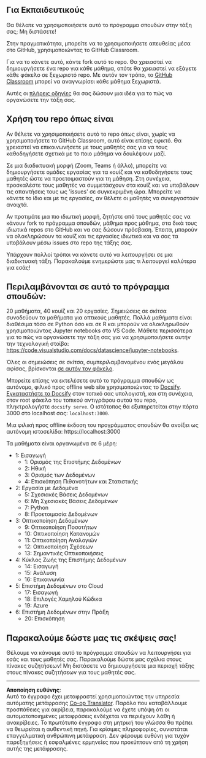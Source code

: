 <!--
CO_OP_TRANSLATOR_METADATA:
{
  "original_hash": "f7440be10c17a8a9262713af3d2818a9",
  "translation_date": "2025-09-06T19:57:01+00:00",
  "source_file": "for-teachers.md",
  "language_code": "el"
}
-->
## Για Εκπαιδευτικούς

Θα θέλατε να χρησιμοποιήσετε αυτό το πρόγραμμα σπουδών στην τάξη σας; Μη διστάσετε!

Στην πραγματικότητα, μπορείτε να το χρησιμοποιήσετε απευθείας μέσα στο GitHub, χρησιμοποιώντας το GitHub Classroom.

Για να το κάνετε αυτό, κάντε fork αυτό το repo. Θα χρειαστεί να δημιουργήσετε ένα repo για κάθε μάθημα, οπότε θα χρειαστεί να εξάγετε κάθε φάκελο σε ξεχωριστό repo. Με αυτόν τον τρόπο, το [GitHub Classroom](https://classroom.github.com/classrooms) μπορεί να αναγνωρίσει κάθε μάθημα ξεχωριστά.

Αυτές οι [πλήρεις οδηγίες](https://github.blog/2020-03-18-set-up-your-digital-classroom-with-github-classroom/) θα σας δώσουν μια ιδέα για το πώς να οργανώσετε την τάξη σας.

## Χρήση του repo όπως είναι

Αν θέλετε να χρησιμοποιήσετε αυτό το repo όπως είναι, χωρίς να χρησιμοποιήσετε το GitHub Classroom, αυτό είναι επίσης εφικτό. Θα χρειαστεί να επικοινωνήσετε με τους μαθητές σας για να τους καθοδηγήσετε σχετικά με το ποιο μάθημα να δουλέψουν μαζί.

Σε μια διαδικτυακή μορφή (Zoom, Teams ή άλλο), μπορείτε να δημιουργήσετε ομάδες εργασίας για τα κουίζ και να καθοδηγήσετε τους μαθητές ώστε να προετοιμαστούν για τη μάθηση. Στη συνέχεια, προσκαλέστε τους μαθητές να συμμετάσχουν στα κουίζ και να υποβάλουν τις απαντήσεις τους ως 'issues' σε συγκεκριμένη ώρα. Μπορείτε να κάνετε το ίδιο και με τις εργασίες, αν θέλετε οι μαθητές να συνεργαστούν ανοιχτά.

Αν προτιμάτε μια πιο ιδιωτική μορφή, ζητήστε από τους μαθητές σας να κάνουν fork το πρόγραμμα σπουδών, μάθημα προς μάθημα, στα δικά τους ιδιωτικά repos στο GitHub και να σας δώσουν πρόσβαση. Έπειτα, μπορούν να ολοκληρώσουν τα κουίζ και τις εργασίες ιδιωτικά και να σας τα υποβάλουν μέσω issues στο repo της τάξης σας.

Υπάρχουν πολλοί τρόποι να κάνετε αυτό να λειτουργήσει σε μια διαδικτυακή τάξη. Παρακαλούμε ενημερώστε μας τι λειτουργεί καλύτερα για εσάς!

## Περιλαμβάνονται σε αυτό το πρόγραμμα σπουδών:

20 μαθήματα, 40 κουίζ και 20 εργασίες. Σημειώσεις σε σκίτσα συνοδεύουν τα μαθήματα για οπτικούς μαθητές. Πολλά μαθήματα είναι διαθέσιμα τόσο σε Python όσο και σε R και μπορούν να ολοκληρωθούν χρησιμοποιώντας Jupyter notebooks στο VS Code. Μάθετε περισσότερα για το πώς να οργανώσετε την τάξη σας για να χρησιμοποιήσετε αυτήν την τεχνολογική στοίβα: https://code.visualstudio.com/docs/datascience/jupyter-notebooks.

Όλες οι σημειώσεις σε σκίτσα, συμπεριλαμβανομένου ενός μεγάλου αφίσας, βρίσκονται [σε αυτόν τον φάκελο](../../sketchnotes).

Μπορείτε επίσης να εκτελέσετε αυτό το πρόγραμμα σπουδών ως αυτόνομο, φιλικό προς offline web site χρησιμοποιώντας το [Docsify](https://docsify.js.org/#/). [Εγκαταστήστε το Docsify](https://docsify.js.org/#/quickstart) στον τοπικό σας υπολογιστή, και στη συνέχεια, στον root φάκελο του τοπικού αντιγράφου αυτού του repo, πληκτρολογήστε `docsify serve`. Ο ιστότοπος θα εξυπηρετείται στην πόρτα 3000 στο localhost σας: `localhost:3000`.

Μια φιλική προς offline έκδοση του προγράμματος σπουδών θα ανοίξει ως αυτόνομη ιστοσελίδα: https://localhost:3000

Τα μαθήματα είναι οργανωμένα σε 6 μέρη:

- 1: Εισαγωγή
    - 1: Ορισμός της Επιστήμης Δεδομένων
    - 2: Ηθική
    - 3: Ορισμός των Δεδομένων
    - 4: Επισκόπηση Πιθανοτήτων και Στατιστικής
- 2: Εργασία με Δεδομένα
    - 5: Σχεσιακές Βάσεις Δεδομένων
    - 6: Μη Σχεσιακές Βάσεις Δεδομένων
    - 7: Python
    - 8: Προετοιμασία Δεδομένων
- 3: Οπτικοποίηση Δεδομένων
    - 9: Οπτικοποίηση Ποσοτήτων
    - 10: Οπτικοποίηση Κατανομών
    - 11: Οπτικοποίηση Αναλογιών
    - 12: Οπτικοποίηση Σχέσεων
    - 13: Σημαντικές Οπτικοποιήσεις
- 4: Κύκλος Ζωής της Επιστήμης Δεδομένων
    - 14: Εισαγωγή
    - 15: Ανάλυση
    - 16: Επικοινωνία
- 5: Επιστήμη Δεδομένων στο Cloud
    - 17: Εισαγωγή
    - 18: Επιλογές Χαμηλού Κώδικα
    - 19: Azure
- 6: Επιστήμη Δεδομένων στην Πράξη
    - 20: Επισκόπηση

## Παρακαλούμε δώστε μας τις σκέψεις σας!

Θέλουμε να κάνουμε αυτό το πρόγραμμα σπουδών να λειτουργήσει για εσάς και τους μαθητές σας. Παρακαλούμε δώστε μας σχόλια στους πίνακες συζητήσεων! Μη διστάσετε να δημιουργήσετε μια περιοχή τάξης στους πίνακες συζητήσεων για τους μαθητές σας.

---

**Αποποίηση ευθύνης**:  
Αυτό το έγγραφο έχει μεταφραστεί χρησιμοποιώντας την υπηρεσία αυτόματης μετάφρασης [Co-op Translator](https://github.com/Azure/co-op-translator). Παρόλο που καταβάλλουμε προσπάθειες για ακρίβεια, παρακαλούμε να έχετε υπόψη ότι οι αυτοματοποιημένες μεταφράσεις ενδέχεται να περιέχουν λάθη ή ανακρίβειες. Το πρωτότυπο έγγραφο στη μητρική του γλώσσα θα πρέπει να θεωρείται η αυθεντική πηγή. Για κρίσιμες πληροφορίες, συνιστάται επαγγελματική ανθρώπινη μετάφραση. Δεν φέρουμε ευθύνη για τυχόν παρεξηγήσεις ή εσφαλμένες ερμηνείες που προκύπτουν από τη χρήση αυτής της μετάφρασης.
